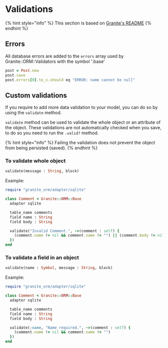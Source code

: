 # Validations

{% hint style="info" %}
This section is based on [Granite's README](https://docs.amberframework.org/granite)
{% endhint %}

## Errors

All database errors are added to the `errors` array used by Granite::ORM::Validators with the symbol ':base'

```ruby
post = Post.new
post.save
post.errors[0].to_s.should eq "ERROR: name cannot be null"
```

## Custom validations

If you require to add more data validation to your model, you can do so by using the `validate` method.

`validate` method can be used to validate the whole object or an attribute of the object. These validations are not automatically checked when you save, to do so you need to run the `.valid?` method.

{% hint style="info" %}
Failing the validation does not prevent the object from being persisted \(saved\).
{% endhint %}

### To validate whole object

```ruby
validate(message : String, block)
```

Example:

```ruby
require "granite_orm/adapter/sqlite"

class Comment < Granite::ORM::Base
  adapter sqlite

  table_name comments
  field name : String
  field body : String

  validate("Invalid Comment.", ->(comment : self) {
    (comment.name != nil && comment.name != "") || (comment.body != nil && comment.body != "")
  })
end
```

### To validate a field in an object

```ruby
validate(name : Symbol, message : String, block)
```

Example:

```ruby
require "granite_orm/adapter/sqlite"

class Comment < Granite::ORM::Base
  adapter sqlite

  table_name comments
  field name : String
  field body : String

  validate(:name, "Name required.", ->(comment : self) {
    (comment.name != nil && comment.name != "")
  })
end
```

